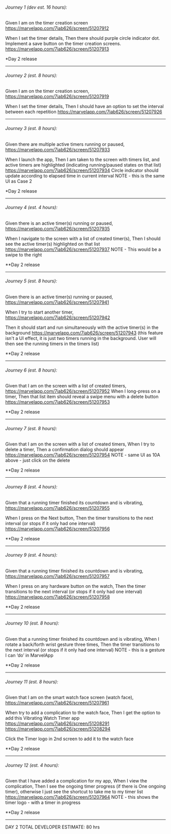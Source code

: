 ###### Journey 1 (dev est. 16 hours):
Given I am on the timer creation screen
https://marvelapp.com/7iab626/screen/51207912

When I set the timer details,
Then there should purple circle indicator dot.
Implement a save button on the timer creation screens.
https://marvelapp.com/7iab626/screen/51207913

*Day 2 release

-----------------------------------------------------------------------

###### Journey 2 (est. 8 hours):
Given I am on the timer creation screen,
https://marvelapp.com/7iab626/screen/51207919

When I set the timer details,
Then I should have an option to set the interval between each repetition
https://marvelapp.com/7iab626/screen/51207926

-----------------------------------------------------------------------

###### Journey 3 (est. 8 hours):
Given there are multiple active timers running or paused,
https://marvelapp.com/7iab626/screen/51207933

When I launch the app,
Then I am taken to the screen with timers list, and active timers are highlighted (indicating running/paused states on that list)
https://marvelapp.com/7iab626/screen/51207934
Circle indicator should update according to elapsed time in current interval
NOTE - this is the same UI as Case 2

*Day 2 release

-----------------------------------------------------------------------

###### Journey 4 (est. 4 hours):
Given there is an active timer(s) running or paused,
https://marvelapp.com/7iab626/screen/51207935

When I navigate to the screen with a list of created timer(s),
Then I should see the active timer(s) highlighted on that list
https://marvelapp.com/7iab626/screen/51207937
NOTE - This would be a swipe to the right

**Day 2 release

-----------------------------------------------------------------------

###### Journey 5 (est. 8 hours):
Given there is an active timer(s) running or paused,
https://marvelapp.com/7iab626/screen/51207941

When I try to start another timer,
https://marvelapp.com/7iab626/screen/51207942

Then it should start and run simultaneously with the active timer(s) in the background
https://marvelapp.com/7iab626/screen/51207943
 (this feature isn't a UI effect, it is just two timers running in the background.  User
  will then see the running timers in the timers list)

**Day 2 release

-----------------------------------------------------------------------

###### Journey 6 (est. 8 hours):
Given that I am on the screen with a list of created timers,
https://marvelapp.com/7iab626/screen/51207952
When I long-press on a timer,
Then that list item should reveal a swipe menu with a delete button
https://marvelapp.com/7iab626/screen/51207953

**Day 2 release

-----------------------------------------------------------------------

###### Journey 7 (est. 8 hours):
Given that I am on the screen with a list of created timers,
When I try to delete a timer,
Then a confirmation dialog should appear
https://marvelapp.com/7iab626/screen/51207954
NOTE - same UI as 10A above - just click on the delete

**Day 2 release

-----------------------------------------------------------------------

###### Journey 8 (est. 4 hours):
Given that a running timer finished its countdown and is vibrating,
https://marvelapp.com/7iab626/screen/51207955

When I press on the Next button,
Then the timer transitions to the next interval (or stops if it only had one interval)
https://marvelapp.com/7iab626/screen/51207956

**Day 2 release

-----------------------------------------------------------------------

###### Journey 9 (est. 4 hours):
Given that a running timer finished its countdown and is vibrating,
https://marvelapp.com/7iab626/screen/51207957

When I press on any hardware button on the watch,
Then the timer transitions to the next interval (or stops if it only had one interval)
https://marvelapp.com/7iab626/screen/51207958

**Day 2 release

-----------------------------------------------------------------------

###### Journey 10 (est. 8 hours):
Given that a running timer finished its countdown and is vibrating,
When I rotate a back/forth wrist gesture three times,
Then the timer transitions to the next interval (or stops if it only had one interval)
NOTE - this is a gesture I can ‘do’ in MarvelApp

**Day 2 release

-----------------------------------------------------------------------

###### Journey 11 (est. 8 hours):
Given that I am on the smart watch face screen (watch face),
https://marvelapp.com/7iab626/screen/51207961

When try to add a complication to the watch face,
Then I get the option to add this Vibrating Watch Timer app
https://marvelapp.com/7iab626/screen/51208291
https://marvelapp.com/7iab626/screen/51208294

Click the Timer logo in 2nd screen to add it to the watch face

**Day 2 release

-----------------------------------------------------------------------


###### Journey 12 (est. 4 hours):
Given that I have added a complication for my app,
When I view the complication,
Then I see the ongoing timer progress (if there is One ongoing timer), otherwise I just see the shortcut to take me to my timer list
https://marvelapp.com/7iab626/screen/51207964
NOTE - this shows the timer logo - with a timer in progress

**Day 2 release

-----------------------------------------------------------------------

DAY 2 TOTAL DEVELOPER ESTIMATE: 80 hrs